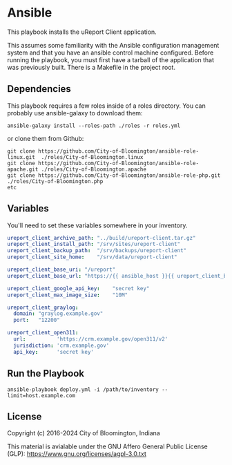 Ansible
======================
This playbook installs the uReport Client application.

This assumes some familiarity with the Ansible configuration management system and that you have an ansible control machine configured.  Before running the playbook, you must first have a tarball of the application that was previously built.  There is a Makefile in the project root.

Dependencies
-------------
This playbook requires a few roles inside of a roles directory.
You can probably use ansible-galaxy to download them:

    ansible-galaxy install --roles-path ./roles -r roles.yml

or clone them from Github:
```
git clone https://github.com/City-of-Bloomington/ansible-role-linux.git  ./roles/City-of-Bloomington.linux
git clone https://github.com/City-of-Bloomington/ansible-role-apache.git ./roles/City-of-Bloomington.apache
git clone https://github.com/City-of-Bloomington/ansible-role-php.git    ./roles/City-of-Bloomington.php
etc
```

Variables
--------------
You'll need to set these variables somewhere in your inventory.

```yml
ureport_client_archive_path: "../build/ureport-client.tar.gz"
ureport_client_install_path: "/srv/sites/ureport-client"
ureport_client_backup_path:  "/srv/backups/ureport-client"
ureport_client_site_home:    "/srv/data/ureport-client"

ureport_client_base_uri: "/ureport"
ureport_client_base_url: "https://{{ ansible_host }}{{ ureport_client_base_uri }}"

ureport_client_google_api_key:    "secret key"
ureport_client_max_image_size:    "10M"

ureport_client_graylog:
  domain: "graylog.example.gov"
  port:   "12200"

ureport_client_open311:
  url:          'https://crm.example.gov/open311/v2'
  jurisdiction: 'crm.example.gov'
  api_key:      'secret key'
```

Run the Playbook
-----------------

    ansible-playbook deploy.yml -i /path/to/inventory --limit=host.example.com

License
-------

Copyright (c) 2016-2024 City of Bloomington, Indiana

This material is avialable under the GNU Affero General Public License (GLP):
https://www.gnu.org/licenses/agpl-3.0.txt
